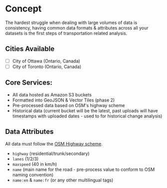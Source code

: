 # Concept

The hardest struggle when dealing with large volumes of data is consistency, having common data formats & attributes across all your datasets is the first steps of transportation related analysis.

## Cities Available

- [ ] City of Ottawa (Ontario, Canada)
- [ ] City of Toronto (Ontario, Canada)

## Core Services:

- All data hosted as Amazon S3 buckets
- Formatted into GeoJSON & Vector Tiles (phase 2)
- Pre-processed data based on OSM's highway scheme
- Historical data (current bucket will be the latest, past uploads will have timestamps with uploaded dates - used to for historical change analysis)

## Data Attributes

All data must follow the [OSM Highway scheme](https://wiki.openstreetmap.org/wiki/Key:highway).

- `highway` (residential/trunk/secondary)
- `lanes` (1/2/3)
- `maxspeed` (40 in km/h)
- `name` (main name for the road - pre-process value to conform to OSM naming convention)
- `name:en` & `name:fr` (or any other multilingual tags)
